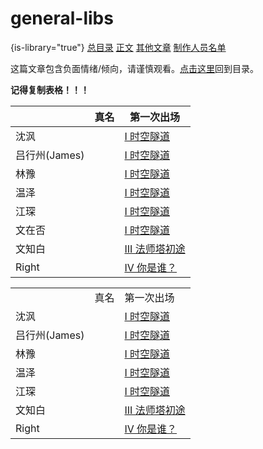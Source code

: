 # general-libs
{is-library="true"}
<snippet id="seealso-general">
<seealso>
<category ref="related">
           <a href="Contents.md" summary="这里是目录">总目录</a>
           <a href="Main-Content.md" summary="正文">正文</a>
       </category>
       <category ref="external">
           <a href="其他文章.md">其他文章</a>
           <a href="Credits.md" summary="这些破文章都是谁写的啊？">制作人员名单</a>
       </category>
</seealso>
</snippet>

<snippet id="warning-negative-content">
<warning>
    <p>这篇文章包含负面情绪/倾向，请谨慎观看。<a href="其他文章.md" summary="带你回去！">点击这里</a>回到目录。</p>
</warning>
</snippet>

**记得复制表格！！！**

|            | 真名 | 第一次出场                                     |
|------------|----|-------------------------------------------|
| 沈沨         |    | [I 时空隧道](I-时空隧道.md#chapter-1-start)       |
| 吕行州(James) |    | [I 时空隧道](I-时空隧道.md#chapter-1-start)       |
| 林豫         |    | [I 时空隧道](I-时空隧道.md#chapter-1-start)       |
| 温泽         |    | [I 时空隧道](I-时空隧道.md#chapter-1-start)       |
| 江琛         |    | [I 时空隧道](I-时空隧道.md#chapter-1-start)       |
| 文在否        |    | [I 时空隧道](I-时空隧道.md#chapter-1-start)       |
| 文知白        |    | [III 法师塔初途](III-法师塔初途.md#chapter-3-start) |
| Right      |    | [IV 你是谁？](IV-你是谁？.md#chapter-4-start)     |

<snippet id="all-characters">
<table>
<tr><td> </td><td>真名</td><td>第一次出场</td></tr>
<tr><td>沈沨</td><td> </td><td><a href="I-时空隧道.md" anchor="chapter-1-start">I 时空隧道</a></td></tr>
<tr><td>吕行州(James)</td><td> </td><td><a href="I-时空隧道.md" anchor="chapter-1-start">I 时空隧道</a></td></tr>
<tr><td>林豫</td><td> </td><td><a href="I-时空隧道.md" anchor="chapter-1-start">I 时空隧道</a></td></tr>
<tr><td>温泽</td><td> </td><td><a href="I-时空隧道.md" anchor="chapter-1-start">I 时空隧道</a></td></tr>
<tr><td>江琛</td><td> </td><td><a href="I-时空隧道.md" anchor="chapter-1-start">I 时空隧道</a></td></tr>
<tr><td>文知白</td><td> </td><td><a href="III-法师塔初途.md" anchor="chapter-3-start">III 法师塔初途</a></td></tr>
<tr><td>Right</td><td> </td><td><a href="IV-你是谁？.md" anchor="chapter-4-start">IV 你是谁？</a></td></tr>
</table>
</snippet>
